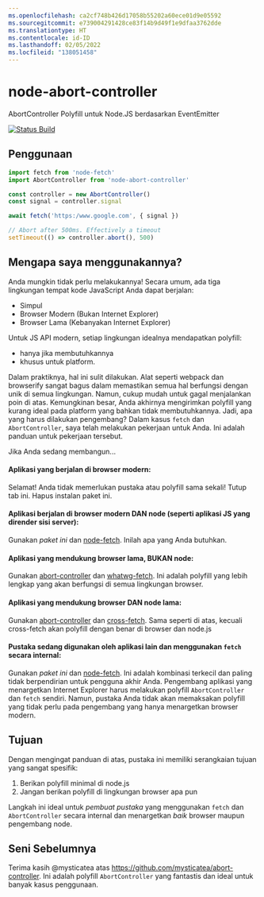 ```yaml
---
ms.openlocfilehash: ca2cf748b426d17058b55202a60ece01d9e05592
ms.sourcegitcommit: e739004291428ce83f14b9d49f1e9dfaa3762dde
ms.translationtype: HT
ms.contentlocale: id-ID
ms.lasthandoff: 02/05/2022
ms.locfileid: "138051458"
---
```

# <a name="node-abort-controller"></a>node-abort-controller

AbortController Polyfill untuk Node.JS berdasarkan EventEmitter

[![Status Build](https://dev.azure.com/stfaul/node-abort-controller/_apis/build/status/southpolesteve.node-abort-controller?branchName=master)](https://dev.azure.com/stfaul/node-abort-controller/_build/latest?definitionId=3&branchName=master)

## <a name="usage"></a>Penggunaan

```js
import fetch from 'node-fetch'
import AbortController from 'node-abort-controller'

const controller = new AbortController()
const signal = controller.signal

await fetch('https:/www.google.com', { signal })

// Abort after 500ms. Effectively a timeout
setTimeout(() => controller.abort(), 500)
```

## <a name="why-would-i-use-this"></a>Mengapa saya menggunakannya?

Anda mungkin tidak perlu melakukannya! Secara umum, ada tiga lingkungan tempat kode JavaScript Anda dapat berjalan:

- Simpul
- Browser Modern (Bukan Internet Explorer)
- Browser Lama (Kebanyakan Internet Explorer)

Untuk JS API modern, setiap lingkungan idealnya mendapatkan polyfill:

- hanya jika membutuhkannya
- khusus untuk platform.

Dalam praktiknya, hal ini sulit dilakukan. Alat seperti webpack dan browserify sangat bagus dalam memastikan semua hal berfungsi dengan unik di semua lingkungan. Namun, cukup mudah untuk gagal menjalankan poin di atas. Kemungkinan besar, Anda akhirnya mengirimkan polyfill yang kurang ideal pada platform yang bahkan tidak membutuhkannya. Jadi, apa yang harus dilakukan pengembang? Dalam kasus `fetch` dan `AbortController`, saya telah melakukan pekerjaan untuk Anda. Ini adalah panduan untuk pekerjaan tersebut.

Jika Anda sedang membangun...

#### <a name="application-running-in-modern-browsers"></a>Aplikasi yang berjalan di browser modern:

Selamat! Anda tidak memerlukan pustaka atau polyfill sama sekali! Tutup tab ini. Hapus instalan paket ini.

#### <a name="application-running-in-modern-browsers-and-node-such-as-a-server-side-rendered-js-app"></a>Aplikasi berjalan di browser modern DAN node (seperti aplikasi JS yang dirender sisi server):

Gunakan _paket ini_ dan [node-fetch](https://www.npmjs.com/package/node-fetch). Inilah apa yang Anda butuhkan.

#### <a name="application-supporting-legacy-browsers-and-not-node"></a>Aplikasi yang mendukung browser lama, BUKAN node:

Gunakan [abort-controller](https://www.npmjs.com/package/abort-controller) dan [whatwg-fetch](https://www.npmjs.com/package/whatwg-fetch). Ini adalah polyfill yang lebih lengkap yang akan berfungsi di semua lingkungan browser.

#### <a name="application-supporting-legacy-browsers-and-node"></a>Aplikasi yang mendukung browser DAN node lama:

Gunakan [abort-controller](https://www.npmjs.com/package/abort-controller) dan [cross-fetch](https://www.npmjs.com/package/cross-fetch). Sama seperti di atas, kecuali cross-fetch akan polyfill dengan benar di browser dan node.js

#### <a name="library-being-consumed-by-other-applications-and-using-fetch-internally"></a>Pustaka sedang digunakan oleh aplikasi lain dan menggunakan `fetch` secara internal:

Gunakan _paket ini_ dan [node-fetch](https://www.npmjs.com/package/node-fetch). Ini adalah kombinasi terkecil dan paling tidak berpendirian untuk pengguna akhir Anda. Pengembang aplikasi yang menargetkan Internet Explorer harus melakukan polyfill `AbortController` dan `fetch` sendiri. Namun, pustaka Anda tidak akan memaksakan polyfill yang tidak perlu pada pengembang yang hanya menargetkan browser modern.

## <a name="goals"></a>Tujuan

Dengan mengingat panduan di atas, pustaka ini memiliki serangkaian tujuan yang sangat spesifik:

1. Berikan polyfill minimal di node.js
2. Jangan berikan polyfill di lingkungan browser apa pun

Langkah ini ideal untuk _pembuat pustaka_ yang menggunakan `fetch` dan `AbortController` secara internal dan menargetkan _baik_ browser maupun pengembang node.

## <a name="prior-art"></a>Seni Sebelumnya

Terima kasih @mysticatea atas https://github.com/mysticatea/abort-controller. Ini adalah polyfill `AbortController` yang fantastis dan ideal untuk banyak kasus penggunaan.
